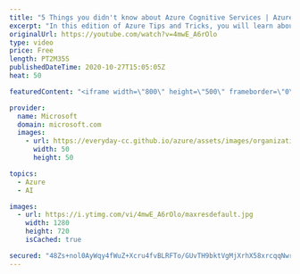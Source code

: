 ```yaml
---
title: "5 Things you didn't know about Azure Cognitive Services | Azure Tips and Tricks"
excerpt: "In this edition of Azure Tips and Tricks, you will learn about 5 things you didn't know about Azure Cognitive Services.   For more tips and tricks, visit: https://aka.ms/azuretipsandtricks   Get started with 12 months of free services and $200 USD in credit. Create your free account today with Microsoft"
originalUrl: https://youtube.com/watch?v=4mwE_A6rOlo
type: video
price: Free
length: PT2M35S
publishedDateTime: 2020-10-27T15:05:05Z
heat: 50

featuredContent: "<iframe width=\"800\" height=\"500\" frameborder=\"0\" src=\"https://www.youtube.com/embed/4mwE_A6rOlo\" allow=\"accelerometer; autoplay; encrypted-media; gyroscope; picture-in-picture\" allowfullscreen></iframe>"

provider:
  name: Microsoft
  domain: microsoft.com
  images:
    - url: https://everyday-cc.github.io/azure/assets/images/organizations/microsoft.com-50x50.jpg
      width: 50
      height: 50

topics:
  - Azure
  - AI

images:
  - url: https://i.ytimg.com/vi/4mwE_A6rOlo/maxresdefault.jpg
    width: 1280
    height: 720
    isCached: true

secured: "48Zs+nol0AyWqy4fWuZ+Xcru4fvBLRFTo/GUvTH9bktVgMjXrhX58xrcqqNwrZ7csCT/4T1kJnO9U1I4wdYtalcxEzLPC9pulimfT7FkoRZZHUYNkPD4YKpifiwoxxoRiTOX+SW72cJBRlA2R4444HN33VJSzxnp8CudQM2IQbqSKBKrp2kIvkc7gt40b54UZiG+xG0tNjd8nAPvX2V/XG8F8GQ44YU5wh4pUy7srxsHUGpsRiCywOSW6n6UIQRRo8qe7vj+AV7hlzDuUSxMqfDaN3X2S6bCvNwC9+Vl8PWpAdbLD/6hzp/sl/5vcUhioa5zqWByacdc3fAMg2ENl+tsF4TFr6gDOM7l3bDo/uJkpLLo1MBkY/jHbP9wYwljPngI6fB84hkTEtb4EFD7OBdsi0EU23tPkqZzhGXc+F4=;1WwV6BeXeMP0WGQso75lFw=="
---
```


